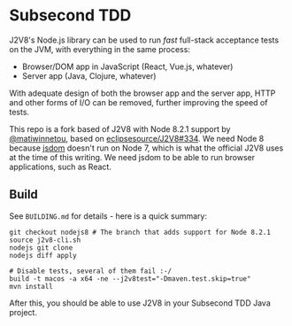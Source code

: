 # Subsecond TDD

J2V8's Node.js library can be used to run *fast* full-stack acceptance tests on 
the JVM, with everything in the same process:

* Browser/DOM app in JavaScript (React, Vue.js, whatever)
* Server app (Java, Clojure, whatever)

With adequate design of both the browser app and the server app, HTTP and other
forms of I/O can be removed, further improving the speed of tests.

This repo is a fork based of J2V8 with Node 8.2.1 support by [@matiwinnetou](https://github.com/eclipsesource/J2V8/compare/master...matiwinnetou:nodejs8),
based on [eclipsesource/J2V8#334](https://github.com/eclipsesource/J2V8/issues/334). 
We need Node 8 because [jsdom](https://github.com/tmpvar/jsdom) doesn't run on Node 7, 
which is what the official J2V8 uses at the time of this writing.
We need jsdom to be able to run browser applications, such as React.

## Build

See `BUILDING.md` for details - here is a quick summary:

    git checkout nodejs8 # The branch that adds support for Node 8.2.1 
    source j2v8-cli.sh
    nodejs git clone
    nodejs diff apply

    # Disable tests, several of them fail :-/
    build -t macos -a x64 -ne --j2v8test="-Dmaven.test.skip=true"
    mvn install

After this, you should be able to use J2V8 in your Subsecond TDD Java project.
